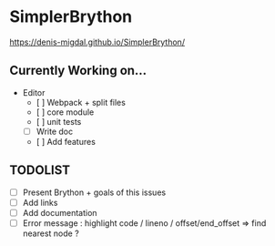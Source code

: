 # SimplerBrython

https://denis-migdal.github.io/SimplerBrython/

## Currently Working on...

- Editor
    - [ ] Webpack + split files
    - [ ] core module
    - [ ] unit tests
    - [ ] Write doc
    - [ ] Add features

## TODOLIST

- [ ] Present Brython + goals of this issues
- [ ] Add links
- [ ] Add documentation
- [ ] Error message : highlight code / lineno / offset/end_offset => find nearest node ?